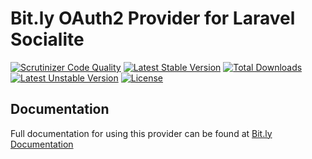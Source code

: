 # Bit.ly OAuth2 Provider for Laravel Socialite

[![Scrutinizer Code Quality](https://img.shields.io/scrutinizer/g/SocialiteProviders/Bit.ly.svg?style=flat-square)](https://scrutinizer-ci.com/g/SocialiteProviders/Bit.ly/?branch=master)
[![Latest Stable Version](https://img.shields.io/packagist/v/socialiteproviders/bitly.svg?style=flat-square)](https://packagist.org/packages/socialiteproviders/bitly)
[![Total Downloads](https://img.shields.io/packagist/dt/socialiteproviders/bitly.svg?style=flat-square)](https://packagist.org/packages/socialiteproviders/bitly)
[![Latest Unstable Version](https://img.shields.io/packagist/vpre/socialiteproviders/bitly.svg?style=flat-square)](https://packagist.org/packages/socialiteproviders/bitly)
[![License](https://img.shields.io/packagist/l/socialiteproviders/bitly.svg?style=flat-square)](https://packagist.org/packages/socialiteproviders/bitly)

## Documentation

Full documentation for using this provider can be found at [Bit.ly Documentation](http://socialiteproviders.github.io/providers/bit.ly/)
